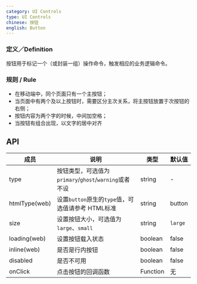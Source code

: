 ```yaml
---
category: UI Controls
type: UI Controls
chinese: 按钮
english: Button
---
```


### 定义／Definition
按钮用于标记一个（或封装一组）操作命令，触发相应的业务逻辑命令。

### 规则 / Rule

-	在移动端中，同个页面只有一个主按钮；
-	当页面中有两个及以上按钮时，需要区分主次关系，将主按钮放置于次按钮的右侧；
-	按钮内容为两个字的时候，中间加空格；
-	当按钮有组合出现，以文字的居中对齐


## API

| 成员        | 说明           | 类型      | 默认值       |
|------------|----------------|--------------------|--------------|
| type       | 按钮类型，可选值为`primary`/`ghost`/`warning`或者不设     |   string   |   -  |
| htmlType(web)   | 设置`button`原生的`type`值，可选值请参考 HTML标准   |   string    |  button  |
| size       | 设置按钮大小，可选值为`large`、`small` | string | `large`|
| loading(web)	   | 设置按钮载入状态	  | boolean	 | false |
| inline(web)     | 是否是行内按钮   | boolean |   false  |
| disabled   | 是否不可用      | boolean |    false  |
| onClick    | 点击按钮的回调函数 | Function|   无  |
